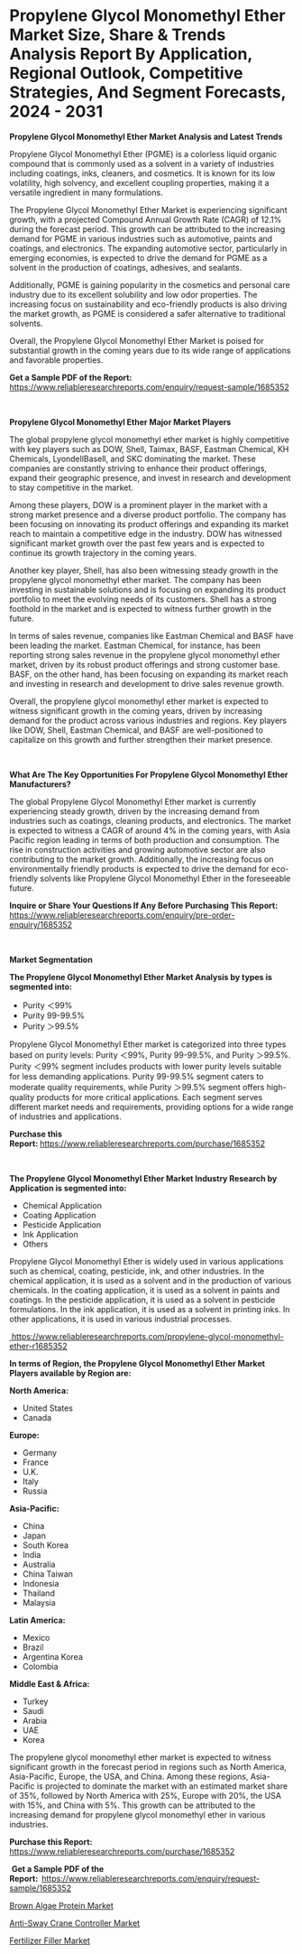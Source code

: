 <p><h1>Propylene Glycol Monomethyl Ether Market Size, Share & Trends Analysis Report By Application, Regional Outlook, Competitive Strategies, And Segment Forecasts, 2024 - 2031</h1></p><p><strong>Propylene Glycol Monomethyl Ether Market Analysis and Latest Trends</strong></p>
<p><p>Propylene Glycol Monomethyl Ether (PGME) is a colorless liquid organic compound that is commonly used as a solvent in a variety of industries including coatings, inks, cleaners, and cosmetics. It is known for its low volatility, high solvency, and excellent coupling properties, making it a versatile ingredient in many formulations.</p><p>The Propylene Glycol Monomethyl Ether Market is experiencing significant growth, with a projected Compound Annual Growth Rate (CAGR) of 12.1% during the forecast period. This growth can be attributed to the increasing demand for PGME in various industries such as automotive, paints and coatings, and electronics. The expanding automotive sector, particularly in emerging economies, is expected to drive the demand for PGME as a solvent in the production of coatings, adhesives, and sealants.</p><p>Additionally, PGME is gaining popularity in the cosmetics and personal care industry due to its excellent solubility and low odor properties. The increasing focus on sustainability and eco-friendly products is also driving the market growth, as PGME is considered a safer alternative to traditional solvents.</p><p>Overall, the Propylene Glycol Monomethyl Ether Market is poised for substantial growth in the coming years due to its wide range of applications and favorable properties.</p></p>
<p><strong>Get a Sample PDF of the Report:&nbsp;</strong> <a href="https://www.reliableresearchreports.com/enquiry/request-sample/1685352">https://www.reliableresearchreports.com/enquiry/request-sample/1685352</a></p>
<p>&nbsp;</p>
<p><strong>Propylene Glycol Monomethyl Ether Major Market Players</strong></p>
<p><p>The global propylene glycol monomethyl ether market is highly competitive with key players such as DOW, Shell, Taimax, BASF, Eastman Chemical, KH Chemicals, LyondellBasell, and SKC dominating the market. These companies are constantly striving to enhance their product offerings, expand their geographic presence, and invest in research and development to stay competitive in the market.</p><p>Among these players, DOW is a prominent player in the market with a strong market presence and a diverse product portfolio. The company has been focusing on innovating its product offerings and expanding its market reach to maintain a competitive edge in the industry. DOW has witnessed significant market growth over the past few years and is expected to continue its growth trajectory in the coming years.</p><p>Another key player, Shell, has also been witnessing steady growth in the propylene glycol monomethyl ether market. The company has been investing in sustainable solutions and is focusing on expanding its product portfolio to meet the evolving needs of its customers. Shell has a strong foothold in the market and is expected to witness further growth in the future.</p><p>In terms of sales revenue, companies like Eastman Chemical and BASF have been leading the market. Eastman Chemical, for instance, has been reporting strong sales revenue in the propylene glycol monomethyl ether market, driven by its robust product offerings and strong customer base. BASF, on the other hand, has been focusing on expanding its market reach and investing in research and development to drive sales revenue growth.</p><p>Overall, the propylene glycol monomethyl ether market is expected to witness significant growth in the coming years, driven by increasing demand for the product across various industries and regions. Key players like DOW, Shell, Eastman Chemical, and BASF are well-positioned to capitalize on this growth and further strengthen their market presence.</p></p>
<p>&nbsp;</p>
<p><strong>What Are The Key Opportunities For Propylene Glycol Monomethyl Ether Manufacturers?</strong></p>
<p><p>The global Propylene Glycol Monomethyl Ether market is currently experiencing steady growth, driven by the increasing demand from industries such as coatings, cleaning products, and electronics. The market is expected to witness a CAGR of around 4% in the coming years, with Asia Pacific region leading in terms of both production and consumption. The rise in construction activities and growing automotive sector are also contributing to the market growth. Additionally, the increasing focus on environmentally friendly products is expected to drive the demand for eco-friendly solvents like Propylene Glycol Monomethyl Ether in the foreseeable future.</p></p>
<p><strong>Inquire or Share Your Questions If Any Before Purchasing This Report:</strong> <a href="https://www.reliableresearchreports.com/enquiry/pre-order-enquiry/1685352">https://www.reliableresearchreports.com/enquiry/pre-order-enquiry/1685352</a></p>
<p>&nbsp;</p>
<p><strong>Market Segmentation</strong></p>
<p><strong>The Propylene Glycol Monomethyl Ether Market Analysis by types is segmented into:</strong></p>
<p><ul><li>Purity ＜99%</li><li>Purity 99-99.5%</li><li>Purity ＞99.5%</li></ul></p>
<p><p>Propylene Glycol Monomethyl Ether market is categorized into three types based on purity levels: Purity ＜99%, Purity 99-99.5%, and Purity ＞99.5%. Purity ＜99% segment includes products with lower purity levels suitable for less demanding applications. Purity 99-99.5% segment caters to moderate quality requirements, while Purity ＞99.5% segment offers high-quality products for more critical applications. Each segment serves different market needs and requirements, providing options for a wide range of industries and applications.</p></p>
<p><strong>Purchase this Report:&nbsp;</strong><a href="https://www.reliableresearchreports.com/purchase/1685352">https://www.reliableresearchreports.com/purchase/1685352</a></p>
<p>&nbsp;</p>
<p><strong>The Propylene Glycol Monomethyl Ether Market Industry Research by Application is segmented into:</strong></p>
<p><ul><li>Chemical Application</li><li>Coating Application</li><li>Pesticide Application</li><li>Ink Application</li><li>Others</li></ul></p>
<p><p>Propylene Glycol Monomethyl Ether is widely used in various applications such as chemical, coating, pesticide, ink, and other industries. In the chemical application, it is used as a solvent and in the production of various chemicals. In the coating application, it is used as a solvent in paints and coatings. In the pesticide application, it is used as a solvent in pesticide formulations. In the ink application, it is used as a solvent in printing inks. In other applications, it is used in various industrial processes.</p></p>
<p><a href="https://www.reliableresearchreports.com/propylene-glycol-monomethyl-ether-r1685352">&nbsp;https://www.reliableresearchreports.com/propylene-glycol-monomethyl-ether-r1685352</a></p>
<p><strong>In terms of Region, the Propylene Glycol Monomethyl Ether Market Players available by Region are:</strong></p>
<p>
    <p> <strong> North America: </strong>
        <ul>
            <li>United States</li>
            <li>Canada</li>
        </ul>
        </p> 
    <p> <strong> Europe: </strong>
        <ul>
            <li>Germany</li>
            <li>France</li>
            <li>U.K.</li>
            <li>Italy</li>
            <li>Russia</li>
        </ul>
        </p> 
    <p> <strong> Asia-Pacific: </strong>
        <ul>
            <li>China</li>
            <li>Japan</li>
            <li>South Korea</li>
            <li>India</li>
            <li>Australia</li>
            <li>China Taiwan</li>
            <li>Indonesia</li>
            <li>Thailand</li>
            <li>Malaysia</li>
        </ul>
        </p> 
    <p> <strong> Latin America: </strong>
        <ul>
            <li>Mexico</li>
            <li>Brazil</li>
            <li>Argentina Korea</li>
            <li>Colombia</li>
        </ul>
        </p> 
    <p> <strong> Middle East & Africa: </strong>
        <ul>
            <li>Turkey</li>
            <li>Saudi</li>
            <li>Arabia</li>
            <li>UAE</li>
            <li>Korea</li>
        </ul>
    </p>
    </p>
<p><p>The propylene glycol monomethyl ether market is expected to witness significant growth in the forecast period in regions such as North America, Asia-Pacific, Europe, the USA, and China. Among these regions, Asia-Pacific is projected to dominate the market with an estimated market share of 35%, followed by North America with 25%, Europe with 20%, the USA with 15%, and China with 5%. This growth can be attributed to the increasing demand for propylene glycol monomethyl ether in various industries.</p></p>
<p><strong>Purchase this Report: </strong><a href="https://www.reliableresearchreports.com/purchase/1685352">https://www.reliableresearchreports.com/purchase/1685352</a></p>
<p>&nbsp;<strong>Get a Sample PDF of the Report:&nbsp;&nbsp;</strong><a href="https://www.reliableresearchreports.com/enquiry/request-sample/1685352">https://www.reliableresearchreports.com/enquiry/request-sample/1685352</a></p>
<p><strong></strong></p>
<p><p><a href="https://github.com/fkhcgcyl33/Market-Research-Report-List-1/blob/main/brown-algae-protein-market.md">Brown Algae Protein Market</a></p><p><a href="https://github.com/ctanaka235/Market-Research-Report-List-1/blob/main/anti-sway-crane-controller-market.md">Anti-Sway Crane Controller Market</a></p><p><a href="https://github.com/yazulaeha/Market-Research-Report-List-1/blob/main/fertilizer-filler-market.md">Fertilizer Filler Market</a></p></p>